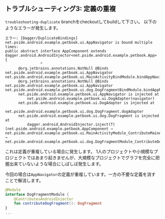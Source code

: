 ## トラブルシューティング3: 定義の重複

`troubleshooting-duplicate` branchをcheckoutしてbuildして下さい。
以下のようなエラーが発生します。

```
エラー: [Dagger/DuplicateBindings] net.pside.android.example.petbook.ui.AppNavigator is bound multiple times:
public abstract interface AppComponent extends dagger.android.AndroidInjector<net.pside.android.example.petbook.App> {
                ^
      @org.jetbrains.annotations.NotNull @Binds net.pside.android.example.petbook.ui.AppNavigator net.pside.android.example.petbook.ui.MainActivityBindModule.bindAppNavigator(net.pside.android.example.petbook.ui.AppNavigatorImpl)
      @org.jetbrains.annotations.NotNull @Binds net.pside.android.example.petbook.ui.AppNavigator net.pside.android.example.petbook.ui.dog.DogFragmentBindModule.bindAppNavigator(net.pside.android.example.petbook.ui.AppNavigatorImpl)
      net.pside.android.example.petbook.ui.AppNavigator is injected at
          net.pside.android.example.petbook.ui.DogAdapter(navigator)
      net.pside.android.example.petbook.ui.DogAdapter is injected at
          net.pside.android.example.petbook.ui.dog.DogFragment.dogAdapter
      net.pside.android.example.petbook.ui.dog.DogFragment is injected at
          dagger.android.AndroidInjector.inject(T) [net.pside.android.example.petbook.AppComponent → net.pside.android.example.petbook.ui.MainActivityModule_ContributeMainActivity.MainActivitySubcomponent → net.pside.android.example.petbook.ui.dog.DogFragmentModule_ContributeDogFragment.DogFragmentSubcomponent]
```

これは定義が重複している場合に発生します。
1人のプロジェクトや小規模なプロジェクトではあまり起きませんが、大規模なプロジェクトでグラフを完全に把握出来ていないような場合にしばしば発生します。

今回の場合は`AppNavigator`の定義が重複しています。一方の不要な定義を消すことで解消します。

```kt
@Module
interface DogFragmentModule {
    @ContributesAndroidInjector
    fun contributeDogFragment(): DogFragment
}
...
